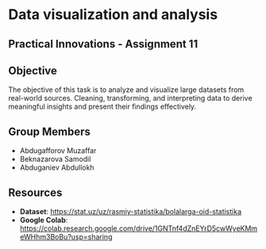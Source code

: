 # Data visualization and analysis 

## Practical Innovations - Assignment 11

## Objective 
 The objective of this task is to analyze and visualize large datasets from real-world sources. Cleaning, transforming, and interpreting data to derive meaningful
insights and present their findings effectively.

## Group Members
- Abdugafforov Muzaffar
- Beknazarova Samodil 
- Abduganiev Abdullokh

## Resources
- **Dataset**: https://stat.uz/uz/rasmiy-statistika/bolalarga-oid-statistika
- **Google Colab**: https://colab.research.google.com/drive/1GNTnf4dZnEYrD5cwWyeKMmeWHhm3BoBu?usp=sharing
